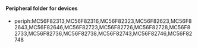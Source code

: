 #### Peripheral folder for devices
* periph:MC56F82313,MC56F82316,MC56F82323,MC56F82623,MC56F82643,MC56F82646,MC56F82723,MC56F82726,MC56F82728,MC56F82733,MC56F82736,MC56F82738,MC56F82743,MC56F82746,MC56F82748
